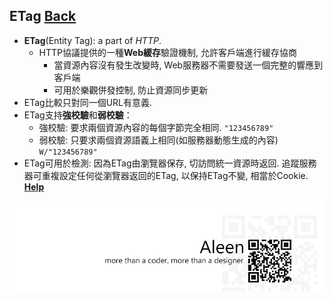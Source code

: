 ## ETag [Back](./qa.md)

- **ETag**(Entity Tag): a part of *HTTP*.
	- HTTP協議提供的一種**Web緩存**驗證機制, 允許客戶端進行緩存協商
		- 當資源內容沒有發生改變時, Web服務器不需要發送一個完整的響應到客戶端
		- 可用於樂觀併發控制, 防止資源同步更新
- ETag比較只對同一個URL有意義.
- ETag支持**強校驗**和**弱校驗**：
	- 強校驗: 要求兩個資源內容的每個字節完全相同. ```"123456789"```
	- 弱校驗: 只要求兩個資源語義上相同(如服務器動態生成的內容) ```W/"123456789"```
- ETag可用於檢測: 因為ETag由瀏覽器保存, 切訪問統一資源時返回. 追蹤服務器可重複設定任何從瀏覽器返回的ETag, 以保持ETag不變, 相當於Cookie. [**Help**](http://www.arctic.org/~dean/tracking-without-cookies.html)

<a href="http://aleen42.github.io/" target="_blank" ><img src="./../pic/tail.gif"></a>
